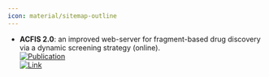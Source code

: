 ```yaml
---
icon: material/sitemap-outline
---
```


- **ACFIS 2.0**: an improved web-server for fragment-based drug discovery via a dynamic screening strategy (online).  
	[![Publication](https://img.shields.io/badge/Publication-Citations:7-blue?style=for-the-badge&logo=bookstack)](https://doi.org/10.1093%2Fnar%2Fgkad348)  
	[![Link](https://img.shields.io/badge/Link-online-brightgreen?style=for-the-badge&logo=cachet&logoColor=65FF8F)](http://chemyang.ccnu.edu.cn/ccb/server/ACFIS2/)  
